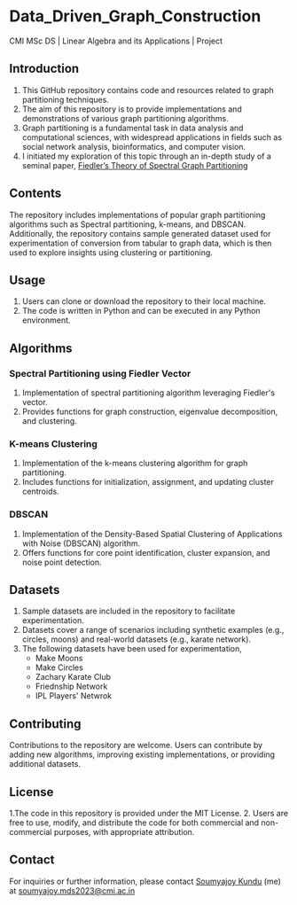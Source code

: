 # Data_Driven_Graph_Construction
CMI MSc DS | Linear Algebra and its Applications | Project 

## Introduction

1. This GitHub repository contains code and resources related to graph partitioning techniques.
2. The aim of this repository is to provide implementations and demonstrations of various graph partitioning algorithms.
3. Graph partitioning is a fundamental task in data analysis and computational sciences, with widespread applications in fields such as social network analysis, bioinformatics, and computer vision.
4. I initiated my exploration of this topic through an in-depth study of a seminal paper, [Fiedler’s Theory of Spectral Graph Partitioning](https://citeseerx.ist.psu.edu/document?repid=rep1&type=pdf&doi=beeee28a9c52287ac9a20868d067d1ed20788036)
## Contents

The repository includes implementations of popular graph partitioning algorithms such as Spectral partitioning, k-means, and DBSCAN. Additionally, the repository contains sample generated dataset used for experimentation of conversion from tabular to graph data, which is then used to explore insights using clustering or partitioning.

## Usage

1. Users can clone or download the repository to their local machine.
2. The code is written in Python and can be executed in any Python environment.

## Algorithms

### Spectral Partitioning using Fiedler Vector
1. Implementation of spectral partitioning algorithm leveraging Fiedler's vector.
2. Provides functions for graph construction, eigenvalue decomposition, and clustering.
   
### K-means Clustering
1. Implementation of the k-means clustering algorithm for graph partitioning.
2. Includes functions for initialization, assignment, and updating cluster centroids.
   
### DBSCAN
1. Implementation of the Density-Based Spatial Clustering of Applications with Noise (DBSCAN) algorithm.
2. Offers functions for core point identification, cluster expansion, and noise point detection.
   
## Datasets
1. Sample datasets are included in the repository to facilitate experimentation.
2. Datasets cover a range of scenarios including synthetic examples (e.g., circles, moons) and real-world datasets (e.g., karate network).
3. The following datasets have been used for experimentation,
     * Make Moons
     * Make Circles
     * Zachary Karate Club
     * Friednship Network
     * IPL Players' Netwrok
    
## Contributing
Contributions to the repository are welcome. Users can contribute by adding new algorithms, improving existing implementations, or providing additional datasets.

## License
1.The code in this repository is provided under the MIT License.
2. Users are free to use, modify, and distribute the code for both commercial and non-commercial purposes, with appropriate attribution.

## Contact
For inquiries or further information, please contact [Soumyajoy Kundu](https://www.linkedin.com/in/soumyajoy-kundu-374733289/) (me) at soumyajoy.mds2023@cmi.ac.in
